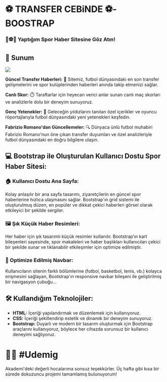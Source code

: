 # ⚽ TRANSFER CEBiNDE ⚽-BOOSTRAP

### 👟⚽️🥅 Yaptığım Spor Haber Sitesine Göz Atın!

## 💼 Sunum
![](transfer.gif)

**Güncel Transfer Haberleri:** 📰 Sitemiz, futbol dünyasındaki en son transfer gelişmelerini ve spor kulüplerinden haberleri anında takip etmenizi sağlar.

**Canlı Skor:** ⏱️ Taraftarlar için heyecan verici anlar sunan canlı maç skorları ve analizlerle dolu bir deneyim sunuyoruz.

**Genç Yetenekler:** 🌟 Geleceğin yıldızlarını tanıtan özel içerikler ve oyuncu röportajlarıyla futbol dünyasındaki yeni yetenekleri keşfedin.

**Fabrizio Romano'dan Güncellemeler:** 🔍 Dünyaca ünlü futbol muhabiri Fabrizio Romano'nun öne çıkan transfer duyumları ve özel analizleriyle futbol dünyasındaki en doğru bilgilere ulaşın.

## 💻 Bootstrap ile Oluşturulan Kullanıcı Dostu Spor Haber Sitesi:

### 🏠 Kullanıcı Dostu Ana Sayfa:
Kolay anlaşılır bir ana sayfa tasarımı, ziyaretçilerin en güncel spor haberlerine hızlıca ulaşmasını sağlar. Bootstrap'ın grid sistemi ile oluşturulmuş düzen, en popüler ve dikkat çekici haberleri görsel olarak etkileyici bir şekilde sergiler.

### 🖼️ Şık Küçük Haber Resimleri:
Her haber için şık tasarımlı küçük resimler kullanılır. Bootstrap’ın kart bileşenleri sayesinde, spor makaleleri ve haber başlıkları kullanıcıları çekici bir şekilde sunar ve tıklanabilir etkileşimler için optimize edilmiştir.

### 🧭 Optimize Edilmiş Navbar:
Kullanıcıların sitenin farklı bölümlerine (futbol, basketbol, tenis, vb.) kolayca erişmesini sağlayan, Bootstrap'ın responsive navbar bileşeni ile geliştirilmiş bir navigasyon çubuğu...

## 🛠️ Kullandığım Teknolojiler:
- **HTML:** İçeriği yapılandırmak ve düzenlemek için kullanıyoruz.
- **CSS:** İçeriği şekillendirip estetik ve dinamik bir deneyim sunuyoruz.
- **Bootstrap:** Duyarlı ve modern bir tasarım oluşturmak için Bootstrap araçlarını kullanıyoruz, böylece her cihazda sorunsuz bir kullanıcı deneyimi sağlıyoruz.

# 🙏🏻 #Udemig
Akademi'deki değerli hocalarıma sonsuz teşekkürler. Üç hafta gibi kısa bir sürede dokuzuncu projemi tamamlamış bulunuyorum!

